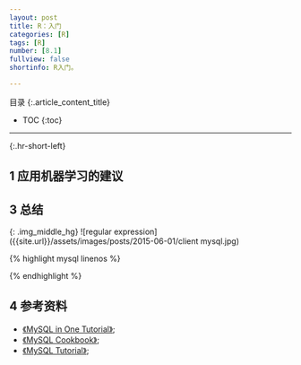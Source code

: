 ```yaml
---
layout: post
title: R：入门
categories: [R]
tags: [R]
number: [8.1]
fullview: false
shortinfo: R入门。

---
```

目录
{:.article_content_title}


* TOC
{:toc}

---
{:.hr-short-left}

## 1 应用机器学习的建议 ##


## 3 总结 ##


{: .img_middle_hg}
![regular expression]({{site.url}}/assets/images/posts/2015-06-01/client mysql.jpg)

{% highlight mysql linenos %}

{% endhighlight %}

## 4 参考资料 ##
- [《MySQL in One Tutorial》](https://www.youtube.com/watch?v=yPu6qV5byu4);
- [《MySQL Cookbook》](https://www.amazon.com/MySQL-Cookbook-Paul-DuBois/dp/059652708X/ref=sr_1_2?ie=UTF8&qid=1469005314&sr=8-2&keywords=mysql+cookbook);
- [《MySQL Tutorial》](http://www.tutorialspoint.com/mysql/);





